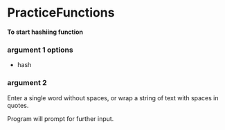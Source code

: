 # PracticeFunctions

**To start hashiing function**  
### argument 1 options 
 * hash

### argument 2  
Enter a single word without spaces, or wrap a string of text with spaces in quotes.  

Program will prompt for further input.